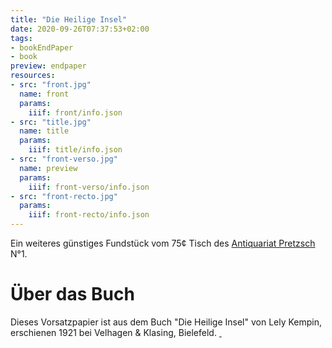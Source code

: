 ```yaml
---
title: "Die Heilige Insel"
date: 2020-09-26T07:37:53+02:00
tags:
- bookEndPaper
- book
preview: endpaper
resources:
- src: "front.jpg"
  name: front
  params:
    iiif: front/info.json
- src: "title.jpg"
  name: title
  params:
    iiif: title/info.json
- src: "front-verso.jpg"
  name: preview
  params:
    iiif: front-verso/info.json
- src: "front-recto.jpg"
  params:
    iiif: front-recto/info.json
---
```


Ein weiteres günstiges Fundstück vom 75¢ Tisch des [Antiquariat Pretzsch](https://antiquariat-pretzsch.de/) N°1.

# Über das Buch

Dieses Vorsatzpapier ist aus dem Buch "Die Heilige Insel" von Lely Kempin, erschienen 1921 bei Velhagen & Klasing, Bielefeld. <a class="worldcat" href="http://www.worldcat.org/oclc/936421290">&nbsp;</a>

